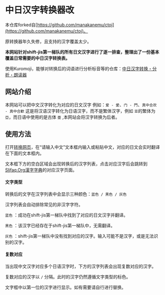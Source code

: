 # 中日汉字转换器改

本仓库forked自[https://github.com/manakanemu/ctoj](https://github.com/manakanemu/ctoj)。

原转换器年久失修，且支持的汉字覆盖太少。

**本网站针对shift-jis第一梯队的所有日文汉字进行了逐一排查，整理出了一份基本覆盖日常需要的中日汉字转换表。**

使用Kuromoji，能够对转换后的词语进行分析标音等的仓库：[中日汉字转换・分析・朗读器](https://github.com/Huifusu/Hanzi2KanjiKuromoji)

## 网站介绍

本网站可以把中文汉字转化为对应的日文汉字
例如：``爱 - 愛``、``门 - 門``、``真中合欢 - 真中合歓``
这是将汉语汉字转化为日语汉字，而不是繁体汉字，例如 ``亚``的繁体为 ``亞``，而日语中使用的是古体 ``亜`` ,本网站会将汉字转换为后者。

## 使用方法

打开[转换网页](https://kanji.rdfzftxx.xyz/)，在“请输入中文”文本框内输入或粘贴中文，对应的日文会实时翻译在下面的文本框内。

文本框下方的空白区域会出现转换后的汉字列表，点击对应汉字后会跳转到[Sljfaq.Org漢字字典](https://kanji.sljfaq.org/k/)的对应汉字页面。

#### 文字类型

转换后的文字在汉字列表中会显示三种颜色：`蓝色 / 黑色 / 灰色`

汉字列表会自动排除常见的非汉字字符。

`蓝色` ：成功在shift-jis第一梯队中找到了对应的日文汉字并翻译。

`黑色` ：该汉字已经存在于shift-jis第一梯队中，无需翻译。

`灰色` ：shift-jis第一梯队中没有找到对应的汉字。输入可能不是汉字，或是无法识别的汉字。

#### 复数对应

当出现中文汉字对应多个日语汉字时，下方的汉字列表会出现复数对应的汉字。

复数对应的汉字以 `/` 分隔。此时的汉字仍然遵循文字类型的标色。

文字框中以第一位的汉字进行显示。如有需要请自行进行替换。
